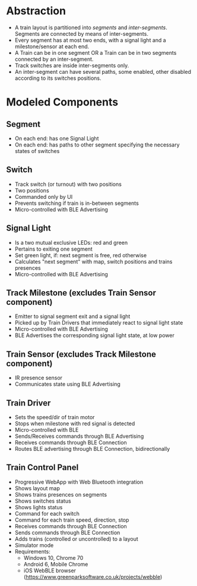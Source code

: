 # Abstraction

- A train layout is partitioned into *segments* and *inter-segments*. Segments are connected by means of inter-segments.
- Every segment has at most two ends, with a signal light and a milestone/sensor at each end.
- A Train can be in one segment OR a Train can be in two segments connected by an inter-segment.
- Track switches are inside inter-segments only.
- An inter-segment can have several paths, some enabled, other disabled according to its switches positions.  

# Modeled Components

## Segment
- On each end: has one Signal Light
- On each end: has paths to other segment specifying the necessary states of switches

## Switch
- Track switch (or turnout) with two positions
- Two positions
- Commanded only by UI
- Prevents switching if train is in-between segments
- Micro-controlled with BLE Advertising

## Signal Light
- Is a two mutual exclusive LEDs: red and green
- Pertains to exiting one segment
- Set green light, if: next segment is free, red otherwise
- Calculates "next segment" with map, switch positions and trains presences
- Micro-controlled with BLE Advertising

## Track Milestone (excludes Train Sensor component)
- Emitter to signal segment exit and a signal light
- Picked up by Train Drivers that immediately react to signal light state
- Micro-controlled with BLE Advertising
- BLE Advertises the corresponding signal light state, at low power

## Train Sensor (excludes Track Milestone component)
- IR presence sensor
- Communicates state using BLE Advertising

## Train Driver
- Sets the speed/dir of train motor
- Stops when milestone with red signal is detected
- Micro-controlled with BLE
- Sends/Receives commands through BLE Advertising
- Receives commands through BLE Connection
- Routes BLE advertising through BLE Connection, bidirectionally

## Train Control Panel
- Progressive WebApp with Web Bluetooth integration
- Shows layout map
- Shows trains presences on segments
- Shows switches status
- Shows lights status
- Command for each switch
- Command for each train speed, direction, stop
- Receives commands through BLE Connection
- Sends commands through BLE Connection
- Adds trains (controlled or uncontrolled) to a layout
- Simulator mode
- Requirements:
  - Windows 10, Chrome 70
  - Android 6, Mobile Chrome
  - iOS WebBLE browser (https://www.greenparksoftware.co.uk/projects/webble)
